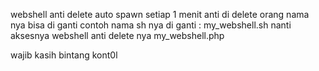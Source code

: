 webshell anti delete auto spawn setiap 1 menit anti di delete orang nama nya bisa di ganti
contoh nama sh nya di ganti :
my_webshell.sh
nanti aksesnya webshell anti delete nya
my_webshell.php

wajib kasih bintang kont0l 
